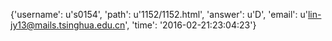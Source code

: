 {'username': u's0154', 'path': u'1152/1152.html', 'answer': u'D', 'email': u'lin-jy13@mails.tsinghua.edu.cn', 'time': '2016-02-21:23:04:23'}
